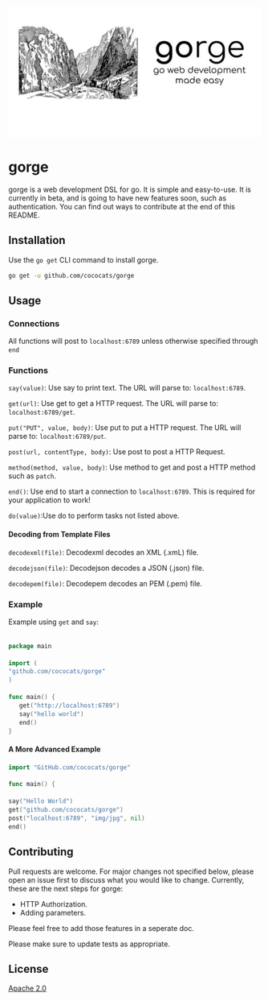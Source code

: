 ![gorge](gorge.jpg)

# gorge

gorge is a web development DSL for go. It is simple and easy-to-use. It is currently in beta, and is going to have new features soon, such as authentication. You can find out ways to contribute at the end of this README.

## Installation

Use the `go get` CLI command to install gorge.

```bash
go get -u github.com/cococats/gorge
```

## Usage

### Connections

All functions will post to `localhost:6789` unless otherwise specified through `end`

### Functions

`say(value)`: Use say to print text. The URL will parse to: `localhost:6789`.

`get(url)`: Use get to get a HTTP request. The URL will parse to: `localhost:6789/get`.

`put("PUT", value, body)`: Use put to put a HTTP request. The URL will parse to: `localhost:6789/put`.

`post(url, contentType, body)`: Use post to post a HTTP Request.

`method(method, value, body)`: Use method to get and post a HTTP method such as `patch`.

`end()`: Use end to start a connection to `localhost:6789`. This is required for your application to work!

`do(value)`:Use do to perform tasks not listed above.

#### Decoding from Template Files

`decodexml(file)`: Decodexml decodes an XML (.xmL) file.

`decodejson(file)`: Decodejson decodes a JSON (.json) file.

`decodepem(file)`: Decodepem decodes an PEM (.pem) file.
 

### Example

Example using `get` and `say`:

```go

package main

import (
"github.com/cococats/gorge"
)

func main() {
   get("http://localhost:6789")
   say("hello world")
   end()
}

```

#### A More Advanced Example

```go
import "GitHub.com/cococats/gorge"

func main() {

say("Hello World")
get("github.com/cococats/gorge")
post("localhost:6789", "img/jpg", nil)
end()
```

## Contributing
Pull requests are welcome. For major changes not specified below, please open an issue first to discuss what you would like to change. Currently, these are the next steps for gorge:

- HTTP Authorization.
- Adding parameters.

Please feel free to add those features in a seperate doc. 

Please make sure to update tests as appropriate.

## License
[Apache 2.0](https://choosealicense.com/licenses/apache-2.0/)
